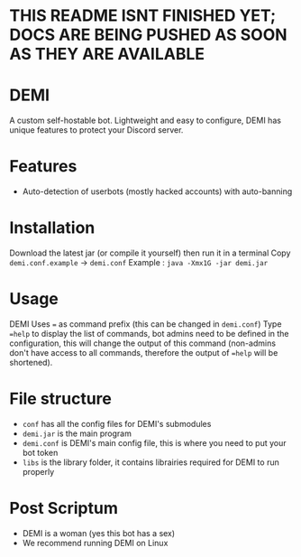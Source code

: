 #
# THIS README ISNT FINISHED YET; DOCS ARE BEING PUSHED AS SOON AS THEY ARE AVAILABLE
#

# DEMI
A custom self-hostable bot. 
Lightweight and easy to configure, DEMI has unique features to protect your Discord server.


# Features
- Auto-detection of userbots (mostly hacked accounts) with auto-banning 


# Installation

Download the latest jar (or compile it yourself) then run it in a terminal
Copy `demi.conf.example` -> `demi.conf`
Example : `java -Xmx1G -jar demi.jar`


# Usage
DEMI Uses `=` as command prefix (this can be changed in `demi.conf`)
Type `=help` to display the list of commands, bot admins need to be defined in the configuration, this will change the output of this command (non-admins don't have access to all commands, therefore the output of `=help` will be shortened).


# File structure

- `conf` has all the config files for DEMI's submodules
- `demi.jar` is the main program
- `demi.conf` is DEMI's main config file, this is where you need to put your bot token
- `libs` is the library folder, it contains librairies required for DEMI to run properly


# Post Scriptum
- DEMI is a woman (yes this bot has a sex)
- We recommend running DEMI on Linux

